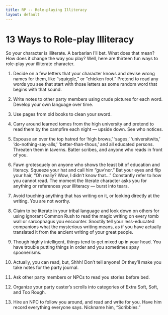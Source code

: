 ```yaml
---
title: RP -- Role-playing Illiteracy
layout: default
---
```


# 13 Ways to Role-play Illiteracy

So your character is illiterate. A barbarian I’ll bet. What does that mean? How does it change the way you play? Well, here are thirteen fun ways to role-play your illiterate character.

1. Decide on a few letters that your character knows and devise wrong names for them, like “squiggle,” or “chicken foot.” Pretend to read any words you see that start with those letters as some random word that begins with that sound.

1. Write notes to other party members using crude pictures for each word. Develop your own language over time.

1. Use pages from old books to clean your sword.

1. Carry around learned tomes from the high university and pretend to read them by the campfire each night — upside down. See who notices.

1. Espouse an over the top hatred for ‘high brows,’ ‘sages,’ ‘universitwits,’ ‘do-nothing-say-alls,’ ‘better-than-thous,’ and all educated persons. Threaten them in taverns. Batter scribes, and anyone who reads in front of you.

1. Fawn grotesquely on anyone who shows the least bit of education and literacy. Squeeze your hat and call him “guv’nor.” Bat your eyes and flip your hair, “Oh really? Wow, I didn’t know that…” Constantly refer to how you cannot read. The moment the literate character asks you for anything or references your illiteracy — burst into tears.

1. Avoid touching anything that has writing on it, or looking directly at the writing. You are not worthy.

1. Claim to be literate in your tribal language and look down on others for using ignorant Common Rush to read the magic writing on every tomb wall or sarcophagus you encounter. Snootily tell your less-educated companions what the mysterious writing means, as if you have actually translated it from the ancient writing of your great people.

1. Though highly intelligent, things tend to get mixed up in your head. You have trouble putting things in order and you sometimes spay spoonerisms.

1. Actually, you can read, but, Shhh! Don’t tell anyone! Or they’ll make you take notes for the party journal.

1. Ask other party members or NPCs to read you stories before bed.

1. Organize your party caster’s scrolls into categories of Extra Soft, Soft, and Too Rough.

1. Hire an NPC to follow you around, and read and write for you. Have him record everything everyone says. Nickname him, “Scribbles.”
